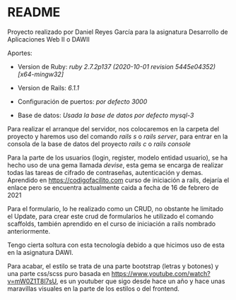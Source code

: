 # README

Proyecto realizado por Daniel Reyes García para la asignatura Desarrollo de Aplicaciones Web II o DAWII

Aportes:

* Version de Ruby: *ruby 2.7.2p137 (2020-10-01 revision 5445e04352) [x64-mingw32]*

* Version de Rails: *6.1.1*

* Configuración de puertos: *por defecto 3000*

* Base de datos: *Usada la base de datos por defecto mysql-3*

Para realizar el arranque del servidor, nos colocaremos en la carpeta del proyecto y haremos uso del comando *rails s* o *rails server*, para entrar en la consola de la base de datos del proyecto *rails c* o *rails console*

Para la parte de los usuarios (login, register, modelo entidad usuario), se ha hecho uso de una gema llamada *devise*, esta gema se encarga de realizar todas las tareas de cifrado de contraseñas, autenticación y demas. Aprendido en https://codigofacilito.com curso de iniciación a rails, dejaría el enlace pero se encuentra actualmente caida a fecha de 16 de febrero de 2021

Para el formulario, lo he realizado como un CRUD, no obstante he limitado el Update, para crear este crud de formularios he utilizado el comando scaffolds, también aprendido en el curso de iniciación a rails nombrado anteriormente.

Tengo cierta soltura con esta tecnología debido a que hicimos uso de esta en la asignatura DAWI.

Para acabar, el estilo se trata de una parte bootstrap (letras y botones) y una parte css/scss puro basada en https://www.youtube.com/watch?v=mW0Z1T8l7sU, es un youtuber que sigo desde hace un año y hace unas maravillas visuales en la parte de los estilos o del frontend.

